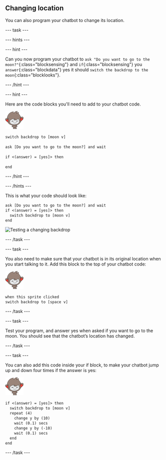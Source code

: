 ## Changing location

You can also program your chatbot to change its location.

--- task ---

--- hints ---

--- hint ---

Can you now program your chatbot to `ask "Do you want to go to the moon?"`{:class="blocksensing"} and `if`{:class="blocksensing"} you `answer`{:class="blockdata"} yes it should `switch the backdrop to the moon`{:class="blocklooks"}.

--- /hint ---

--- hint ---

Here are the code blocks you'll need to add to your chatbot code.

![nano sprite](images/nano-sprite.png)
```blocks
switch backdrop to [moon v]

ask [Do you want to go to the moon?] and wait

if <(answer) = [yes]> then 

end
```

--- /hint ---

--- /hints ---

This is what your code should look like:

```blocks
ask [Do you want to go to the moon?] and wait
if <(answer) = [yes]> then 
  switch backdrop to [moon v]
end
```

![Testing a changing backdrop](images/chatbot-backdrop-test.png)

--- /task ---

--- task ---

You also need to make sure that your chatbot is in its original location when you start talking to it. Add this block to the top of your chatbot code:

![nano sprite](images/nano-sprite.png)
```blocks
when this sprite clicked
switch backdrop to [space v]
```

--- /task ---

--- task ---

Test your program, and answer yes when asked if you want to go to the moon. You should see that the chatbot’s location has changed.

--- /task ---

--- task ---

You can also add this code inside your if block, to make your chatbot jump up and down four times if the answer is yes:

![nano sprite](images/nano-sprite.png)
```blocks
if <(answer) = [yes]> then 
  switch backdrop to [moon v]
  repeat (4) 
    change y by (10)
    wait (0.1) secs
    change y by (-10)
    wait (0.1) secs
  end
end
```

--- /task ---

